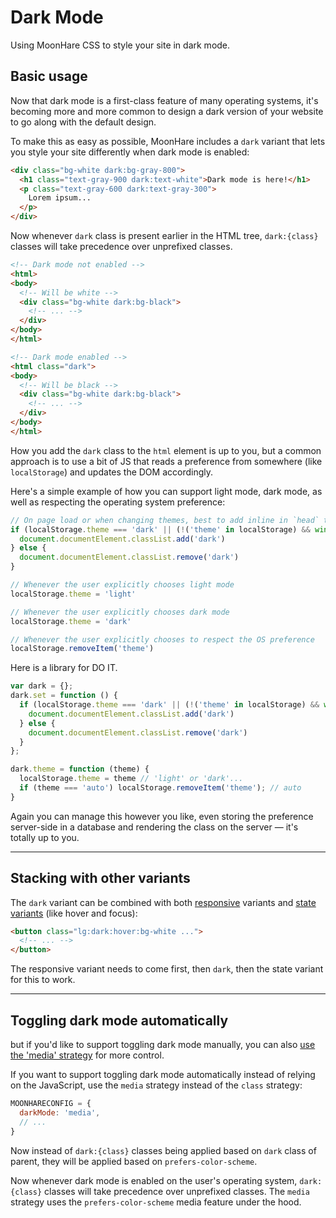 
# Dark Mode

Using MoonHare CSS to style your site in dark mode.

## Basic usage

Now that dark mode is a first-class feature of many operating systems, it's becoming more and more common to design a dark version of your website to go along with the default design.

To make this as easy as possible, MoonHare includes a  `dark`  variant that lets you style your site differently when dark mode is enabled:

```html
<div class="bg-white dark:bg-gray-800">
  <h1 class="text-gray-900 dark:text-white">Dark mode is here!</h1>
  <p class="text-gray-600 dark:text-gray-300">
    Lorem ipsum...
  </p>
</div>
```

Now whenever  `dark`  class is present earlier in the HTML tree, `dark:{class}` classes will take precedence over unprefixed classes.


```html
<!-- Dark mode not enabled -->
<html>
<body>
  <!-- Will be white -->
  <div class="bg-white dark:bg-black">
    <!-- ... -->
  </div>
</body>
</html>

<!-- Dark mode enabled -->
<html class="dark">
<body>
  <!-- Will be black -->
  <div class="bg-white dark:bg-black">
    <!-- ... -->
  </div>
</body>
</html>
```

How you add the  `dark`  class to the  `html`  element is up to you, but a common approach is to use a bit of JS that reads a preference from somewhere (like  `localStorage`) and updates the DOM accordingly.

Here's a simple example of how you can support light mode, dark mode, as well as respecting the operating system preference:

```js
// On page load or when changing themes, best to add inline in `head` to avoid FOUC
if (localStorage.theme === 'dark' || (!('theme' in localStorage) && window.matchMedia('(prefers-color-scheme: dark)').matches)) {
  document.documentElement.classList.add('dark')
} else {
  document.documentElement.classList.remove('dark')
}

// Whenever the user explicitly chooses light mode
localStorage.theme = 'light'

// Whenever the user explicitly chooses dark mode
localStorage.theme = 'dark'

// Whenever the user explicitly chooses to respect the OS preference
localStorage.removeItem('theme')
```

Here is a library for DO IT.
```js
var dark = {};
dark.set = function () {
  if (localStorage.theme === 'dark' || (!('theme' in localStorage) && window.matchMedia('(prefers-color-scheme: dark)').matches)) {
    document.documentElement.classList.add('dark')
  } else {
    document.documentElement.classList.remove('dark')
  }
};

dark.theme = function (theme) {
  localStorage.theme = theme // 'light' or 'dark'...
  if (theme === 'auto') localStorage.removeItem('theme'); // auto
}
```

Again you can manage this however you like, even storing the preference server-side in a database and rendering the class on the server — it's totally up to you.

----------

## Stacking with other variants

The  `dark`  variant can be combined with both  [responsive](/docs/responsive-design)  variants and  [state variants](/docs/hover-focus-and-other-states)  (like hover and focus):

```html
<button class="lg:dark:hover:bg-white ...">
  <!-- ... -->
</button>
```

The responsive variant needs to come first, then  `dark`, then the state variant for this to work.

----------

## Toggling dark mode automatically

but if you'd like to support toggling dark mode manually, you can also  [use the 'media' strategy](#toggling-dark-mode-automatically)  for more control.

If you want to support toggling dark mode automatically instead of relying on the JavaScript, use the  `media`  strategy instead of the  `class`  strategy:

```js
MOONHARECONFIG = {
  darkMode: 'media',
  // ...
}
```

Now instead of  `dark:{class}`  classes being applied based on   `dark`  class of parent, they will be applied based on  `prefers-color-scheme`.

Now whenever dark mode is enabled on the user's operating system,  `dark:{class}`  classes will take precedence over unprefixed classes. The  `media`  strategy uses the  `prefers-color-scheme`  media feature under the hood. 


